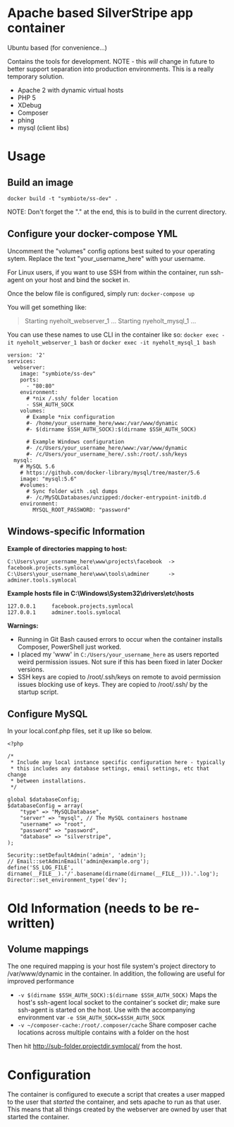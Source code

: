 # Apache based SilverStripe app container

Ubuntu based (for convenience...)

Contains the tools for development. NOTE - this _will_ change in future
to better support separation into production environments. This is a really
temporary solution. 

* Apache 2 with dynamic virtual hosts
* PHP 5
* XDebug
* Composer
* phing
* mysql (client libs)

# Usage

## Build an image

`docker build -t "symbiote/ss-dev" .`

NOTE: Don't forget the "." at the end, this is to build in the current directory.

## Configure your docker-compose YML

Uncomment the "volumes" config options best suited to your operating sytem.
Replace the text "your_username_here" with your username.

For Linux users, if you want to use SSH from within the container, run ssh-agent on your host 
and bind the socket in.

Once the below file is configured, simply run:
`docker-compose up`

You will get something like:
>Starting nyeholt_webserver_1 ...
Starting nyeholt_mysql_1 ...

You can use these names to use CLI in the container like so:
`docker exec -it nyeholt_webserver_1 bash`
or
`docker exec -it nyeholt_mysql_1 bash`

```
version: '2'
services:
  webserver:
    image: "symbiote/ss-dev"
    ports:
      - "80:80"
    environment:
      # *nix /.ssh/ folder location
      - SSH_AUTH_SOCK
    volumes:
      # Example *nix configuration
      #- /home/your_username_here/www:/var/www/dynamic
      #- $(dirname $SSH_AUTH_SOCK):$(dirname $SSH_AUTH_SOCK)

      # Example Windows configuration
      #- /c/Users/your_username_here/www:/var/www/dynamic
      #- /c/Users/your_username_here/.ssh:/root/.ssh/keys
  mysql:
    # MySQL 5.6
    # https://github.com/docker-library/mysql/tree/master/5.6
    image: "mysql:5.6"
    #volumes:
      # Sync folder with .sql dumps
      #- /c/MySQLDatabases/unzipped:/docker-entrypoint-initdb.d
    environment:
        MYSQL_ROOT_PASSWORD: "password"
```

## Windows-specific Information


**Example of directories mapping to host:**
```
C:\Users\your_username_here\www\projects\facebook  -> facebook.projects.symlocal
C:\Users\your_username_here\www\tools\adminer      -> adminer.tools.symlocal
```

**Example hosts file in C:\Windows\System32\drivers\etc\hosts**
```
127.0.0.1     facebook.projects.symlocal
127.0.0.1     adminer.tools.symlocal
```

**Warnings:**
- Running in Git Bash caused errors to occur when the container installs Composer, PowerShell just worked.
- I placed my 'www' in `C:/Users/your_username_here` as users reported weird permission issues. Not sure if this has been fixed in later Docker versions.
- SSH keys are copied to /root/.ssh/keys on remote to avoid permission issues blocking use of keys. They are copied to /root/.ssh/ by the startup script.

## Configure MySQL

In your local.conf.php files, set it up like so below.

```
<?php

/*
 * Include any local instance specific configuration here - typically
 * this includes any database settings, email settings, etc that change
 * between installations. 
 */

global $databaseConfig;
$databaseConfig = array(
	"type" => "MySQLDatabase",
	"server" => "mysql", // The MySQL containers hostname
	"username" => "root",
	"password" => "password",
	"database" => "silverstripe",
);

Security::setDefaultAdmin('admin', 'admin');
// Email::setAdminEmail('admin@example.org');
define('SS_LOG_FILE', dirname(__FILE__).'/'.basename(dirname(dirname(__FILE__))).'.log');
Director::set_environment_type('dev');
```

# Old Information (needs to be re-written)

## Volume mappings

The one required mapping is your host file system's project directory to 
/var/www/dynamic in the container. In addition, the following are useful for
improved performance

* `-v $(dirname $SSH_AUTH_SOCK):$(dirname $SSH_AUTH_SOCK)` Maps the host's 
  ssh-agent local socket to the container's socket dir; make sure ssh-agent is
  started on the host. Use with the accompanying environment var 
  `-e SSH_AUTH_SOCK=$SSH_AUTH_SOCK`
* `-v ~/composer-cache:/root/.composer/cache` Share composer cache locations across
  multiple contains with a folder on the host


Then hit http://sub-folder.projectdir.symlocal/ from the host. 

# Configuration

The container is configured to execute a script that creates a user mapped
to the user that _started_ the container, and sets apache to run as that user. 
This means that all things created by the webserver are owned by user that
started the container. 
